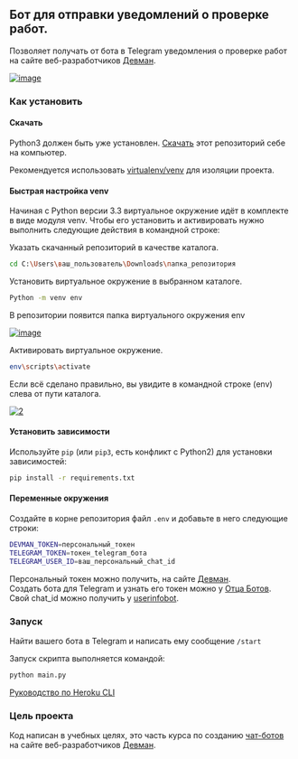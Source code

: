 ## Бот для отправки уведомлений о проверке работ.

Позволяет получать от бота в Telegram уведомления о проверке работ на сайте 
веб-разработчиков [Девман](https://dvmn.org).  

<a href="https://imgbb.com/"><img src="https://i.ibb.co/0tR2gm8/image.jpg" alt="image" border="0"></a>

### Как установить

#### Скачать 

Python3 должен быть уже установлен.
[Скачать](https://github.com/Araime/devman-bot/archive/master.zip) этот репозиторий себе на компьютер.

Рекомендуется использовать [virtualenv/venv](https://docs.python.org/3/library/venv.html)
для изоляции проекта.

#### Быстрая настройка venv

Начиная с Python версии 3.3 виртуальное окружение идёт в комплекте в виде модуля
venv. Чтобы его установить и активировать нужно выполнить следующие действия в
командной строке:  

Указать скачанный репозиторий в качестве каталога.
```sh
cd C:\Users\ваш_пользователь\Downloads\папка_репозитория
```
Установить виртуальное окружение в выбранном каталоге.
```sh
Python -m venv env
```
В репозитории появится папка виртуального окружения env  

<a href="https://imgbb.com/"><img src="https://i.ibb.co/Hn4C6PD/image.png" alt="image" border="0"></a>

Активировать виртуальное окружение.
```sh
env\scripts\activate
```
Если всё сделано правильно, вы увидите в командной строке (env) слева от пути 
каталога.  

<a href="https://imgbb.com/"><img src="https://i.ibb.co/MZ72r22/2.png" alt="2" border="0"></a>

#### Установить зависимости

Используйте `pip` (или `pip3`, есть конфликт с Python2) для установки 
зависимостей:

```sh
pip install -r requirements.txt
```

#### Переменные окружения

Создайте в корне репозитория файл `.env` и добавьте в него следующие строки:

```sh
DEVMAN_TOKEN=персональный_токен
TELEGRAM_TOKEN=токен_telegram_бота
TELEGRAM_USER_ID=ваш_персональный_chat_id

```

Персональный токен можно получить, на сайте [Девман](https://dvmn.org/api/docs/).  
Создать бота для Telegram и узнать его токен можно у [Отца Ботов](https://telegram.me/BotFather).  
Свой chat_id можно получить у [userinfobot](https://telegram.me/userinfobot).

### Запуск

Найти вашего бота в Telegram и написать ему сообщение `/start`

Запуск скрипта выполняется командой:

```sh
python main.py
```
[Руководство по Heroku CLI](https://devcenter.heroku.com/articles/using-the-cli)

### Цель проекта

Код написан в учебных целях, это часть курса по созданию [чат-ботов](https://dvmn.org/modules/chat-bots/)
на сайте веб-разработчиков [Девман](https://dvmn.org/api/docs/).
